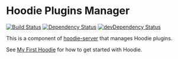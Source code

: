 # Hoodie Plugins Manager
[![Build Status](https://travis-ci.org/hoodiehq/hoodie-plugins-manager.svg)](https://travis-ci.org/hoodiehq/hoodie-plugins-manager)
[![Dependency Status](https://david-dm.org/hoodiehq/hoodie-plugins-manager.svg)](https://david-dm.org/hoodiehq/hoodie-plugins-manager)
[![devDependency Status](https://david-dm.org/hoodiehq/hoodie-plugins-manager/dev-status.svg)](https://david-dm.org/hoodiehq/hoodie-plugins-manager#info=devDependencies)

This is a component of [hoodie-server](https://github.com/hoodiehq/hoodie-server) that manages Hoodie plugins.

See [My First Hoodie](https://github.com/hoodiehq/my-first-hoodie) for how to get started with Hoodie.
